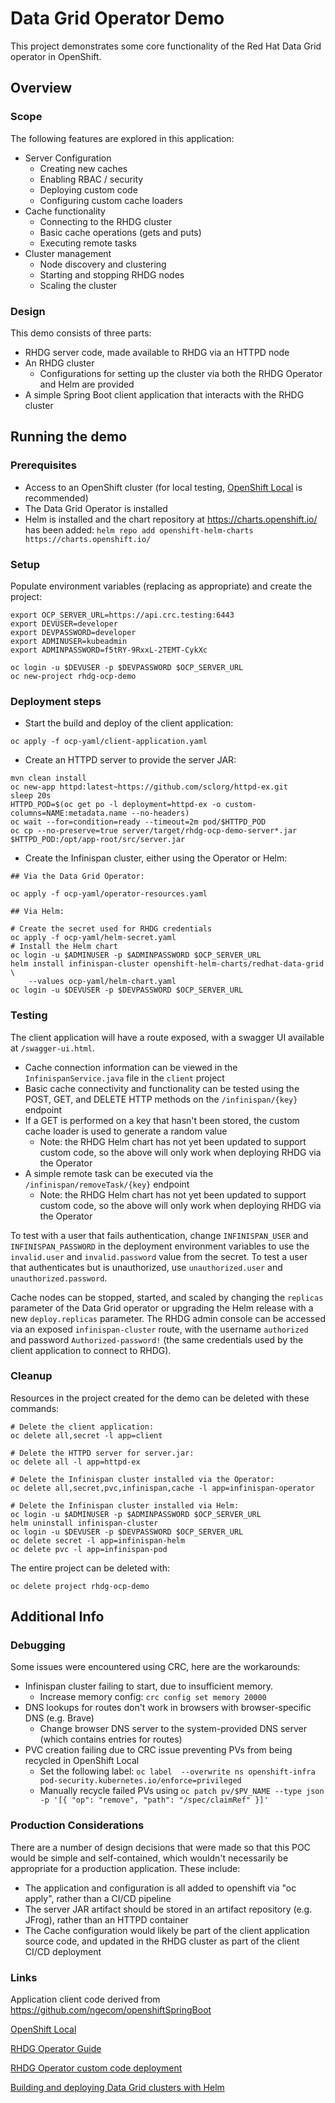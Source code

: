 
# Data Grid Operator Demo

This project demonstrates some core functionality of the Red Hat Data Grid operator in OpenShift. 

## Overview

### Scope

The following features are explored in this application:

- Server Configuration
  - Creating new caches
  - Enabling RBAC / security
  - Deploying custom code
  - Configuring custom cache loaders
- Cache functionality
  - Connecting to the RHDG cluster
  - Basic cache operations (gets and puts)
  - Executing remote tasks
- Cluster management
  - Node discovery and clustering
  - Starting and stopping RHDG nodes
  - Scaling the cluster

### Design

This demo consists of three parts:
- RHDG server code, made available to RHDG via an HTTPD node
- An RHDG cluster
  - Configurations for setting up the cluster via both the RHDG Operator and Helm are provided
- A simple Spring Boot client application that interacts with the RHDG cluster

## Running the demo

### Prerequisites

- Access to an OpenShift cluster (for local testing, [OpenShift Local](https://developers.redhat.com/products/openshift-local/overview) is recommended)
- The Data Grid Operator is installed
- Helm is installed and the chart repository at <https://charts.openshift.io/> has been added: `helm repo add openshift-helm-charts https://charts.openshift.io/`

### Setup

Populate environment variables (replacing as appropriate) and create the project:
```
export OCP_SERVER_URL=https://api.crc.testing:6443
export DEVUSER=developer
export DEVPASSWORD=developer
export ADMINUSER=kubeadmin
export ADMINPASSWORD=f5tRY-9RxxL-2TEMT-CykXc

oc login -u $DEVUSER -p $DEVPASSWORD $OCP_SERVER_URL
oc new-project rhdg-ocp-demo
```

### Deployment steps

- Start the build and deploy of the client application:
```
oc apply -f ocp-yaml/client-application.yaml
```
- Create an HTTPD server to provide the server JAR:
```
mvn clean install
oc new-app httpd:latest~https://github.com/sclorg/httpd-ex.git
sleep 20s
HTTPD_POD=$(oc get po -l deployment=httpd-ex -o custom-columns=NAME:metadata.name --no-headers)
oc wait --for=condition=ready --timeout=2m pod/$HTTPD_POD
oc cp --no-preserve=true server/target/rhdg-ocp-demo-server*.jar $HTTPD_POD:/opt/app-root/src/server.jar
```
- Create the Infinispan cluster, either using the Operator or Helm:
```
## Via the Data Grid Operator:

oc apply -f ocp-yaml/operator-resources.yaml
```
```
## Via Helm:

# Create the secret used for RHDG credentials
oc apply -f ocp-yaml/helm-secret.yaml
# Install the Helm chart
oc login -u $ADMINUSER -p $ADMINPASSWORD $OCP_SERVER_URL
helm install infinispan-cluster openshift-helm-charts/redhat-data-grid \
    --values ocp-yaml/helm-chart.yaml
oc login -u $DEVUSER -p $DEVPASSWORD $OCP_SERVER_URL
```

### Testing

The client application will have a route exposed, with a swagger UI available at `/swagger-ui.html`. 

- Cache connection information can be viewed in the `InfinispanService.java` file in the `client` project
- Basic cache connectivity and functionality can be tested using the POST, GET, and DELETE HTTP methods on the `/infinispan/{key}` endpoint
- If a GET is performed on a key that hasn't been stored, the custom cache loader is used to generate a random value
  - Note: the RHDG Helm chart has not yet been updated to support custom code, so the above will only work when deploying RHDG via the Operator
- A simple remote task can be executed via the `/infinispan/removeTask/{key}` endpoint
  - Note: the RHDG Helm chart has not yet been updated to support custom code, so the above will only work when deploying RHDG via the Operator

To test with a user that fails authentication, change `INFINISPAN_USER` and `INFINISPAN_PASSWORD` in the deployment environment variables to 
use the `invalid.user` and `invalid.password` value from the secret. To test a user that authenticates but is unauthorized, use
`unauthorized.user` and `unauthorized.password`.

Cache nodes can be stopped, started, and scaled by changing the `replicas` parameter of the Data Grid operator or upgrading the Helm release 
with a new `deploy.replicas` parameter. The RHDG admin console can be accessed via an exposed `infinispan-cluster` route, with the username 
`authorized` and password `Authorized-password!` (the same credentials used by the client application to connect to RHDG).

### Cleanup

Resources in the project created for the demo can be deleted with these commands:

```
# Delete the client application:
oc delete all,secret -l app=client
```
```
# Delete the HTTPD server for server.jar:
oc delete all -l app=httpd-ex
```
```
# Delete the Infinispan cluster installed via the Operator:
oc delete all,secret,pvc,infinispan,cache -l app=infinispan-operator
```
```
# Delete the Infinispan cluster installed via Helm:
oc login -u $ADMINUSER -p $ADMINPASSWORD $OCP_SERVER_URL
helm uninstall infinispan-cluster
oc login -u $DEVUSER -p $DEVPASSWORD $OCP_SERVER_URL
oc delete secret -l app=infinispan-helm
oc delete pvc -l app=infinispan-pod
```

The entire project can be deleted with:

```
oc delete project rhdg-ocp-demo
```

## Additional Info

### Debugging

Some issues were encountered using CRC, here are the workarounds:
- Infinispan cluster failing to start, due to insufficient memory.
  - Increase memory config: `crc config set memory 20000`
- DNS lookups for routes don't work in browsers with browser-specific DNS (e.g. Brave)
  - Change browser DNS server to the system-provided DNS server (which contains entries for routes)
- PVC creation failing due to CRC issue preventing PVs from being recycled in OpenShift Local
  - Set the following label: `oc label  --overwrite ns openshift-infra  pod-security.kubernetes.io/enforce=privileged`
  - Manually recycle failed PVs using `oc patch pv/$PV_NAME --type json -p '[{ "op": "remove", "path": "/spec/claimRef" }]'`

### Production Considerations

There are a number of design decisions that were made so that this POC would be simple and self-contained, which wouldn't necessarily be appropriate for a production application. These include:
- The application and configuration is all added to openshift via "oc apply", rather than a CI/CD pipeline 
- The server JAR artifact should be stored in an artifact repository (e.g. JFrog), rather than an HTTPD container
- The Cache configuration would likely be part of the client application source code, and updated in the RHDG cluster as part of the client CI/CD deployment

### Links

Application client code derived from <https://github.com/ngecom/openshiftSpringBoot>

[OpenShift Local](https://developers.redhat.com/products/openshift-local/overview)

[RHDG Operator Guide](https://access.redhat.com/documentation/en-us/red_hat_data_grid/8.3/html/data_grid_operator_guide/index)

[RHDG Operator custom code deployment](https://access.redhat.com/documentation/en-us/red_hat_data_grid/8.3/guide/1cfa1bfa-697d-4fda-9e0a-8c3e2b99f815)

[Building and deploying Data Grid clusters with Helm](https://access.redhat.com/documentation/en-us/red_hat_data_grid/8.3/html-single/building_and_deploying_data_grid_clusters_with_helm/index)

